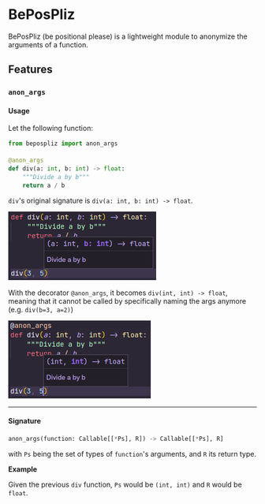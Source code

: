 # BePosPliz

BePosPliz (be positional please) is a lightweight module to anonymize the arguments of a function.

## Features

### `anon_args`

#### Usage

Let the following function:

```py
from bepospliz import anon_args

@anon_args
def div(a: int, b: int) -> float:
    """Divide a by b"""
    return a / b
```

`div`'s original signature is `div(a: int, b: int) -> float`.

![`div` without decorator](https://raw.githubusercontent.com/qexat/bepospliz/main/docs/assets/div_original.png)

With the decorator `@anon_args`, it becomes `div(int, int) -> float`, meaning that it cannot be called by specifically naming the args anymore (e.g. `div(b=3, a=2)`)

![`div` with the decorator](https://raw.githubusercontent.com/qexat/bepospliz/main/docs/assets/div_anon_args.png)

---

#### Signature

```py
anon_args(function: Callable[[*Ps], R]) -> Callable[[*Ps], R]
```

with `Ps` being the set of types of `function`'s arguments, and `R` its return type.

**Example**

Given the previous `div` function, `Ps` would be `(int, int)` and `R` would be `float`.
